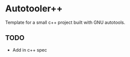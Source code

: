 # Autotooler++

Template for a small c++ project built with GNU autotools.

## TODO

* Add in c++ spec

